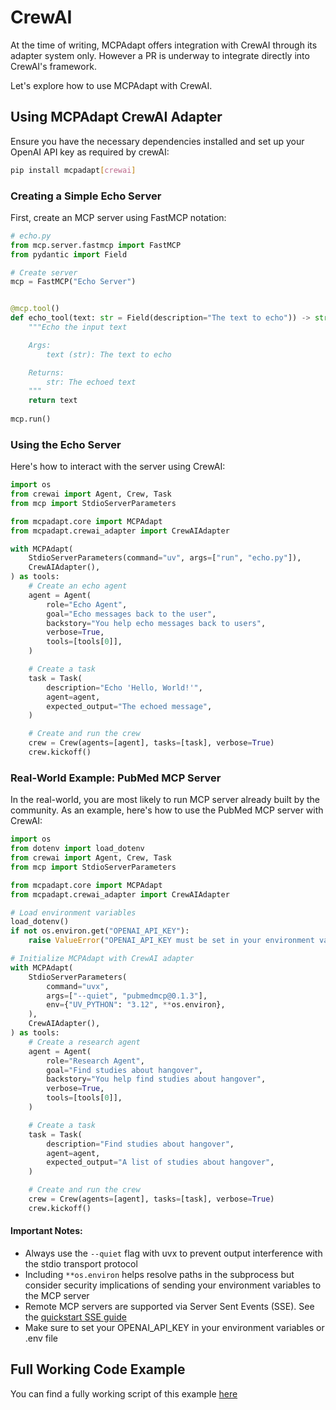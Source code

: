 # CrewAI

At the time of writing, MCPAdapt offers integration with CrewAI through its adapter system only. However a PR is underway to integrate directly into CrewAI's framework.

Let's explore how to use MCPAdapt with CrewAI.

## Using MCPAdapt CrewAI Adapter

Ensure you have the necessary dependencies installed and set up your OpenAI API key as required by crewAI:

```bash
pip install mcpadapt[crewai]
```

### Creating a Simple Echo Server

First, create an MCP server using FastMCP notation:

```python
# echo.py
from mcp.server.fastmcp import FastMCP
from pydantic import Field

# Create server
mcp = FastMCP("Echo Server")


@mcp.tool()
def echo_tool(text: str = Field(description="The text to echo")) -> str:
    """Echo the input text

    Args:
        text (str): The text to echo

    Returns:
        str: The echoed text
    """
    return text
  
mcp.run()
```

### Using the Echo Server

Here's how to interact with the server using CrewAI:

```python
import os
from crewai import Agent, Crew, Task
from mcp import StdioServerParameters

from mcpadapt.core import MCPAdapt
from mcpadapt.crewai_adapter import CrewAIAdapter

with MCPAdapt(
    StdioServerParameters(command="uv", args=["run", "echo.py"]),
    CrewAIAdapter(),
) as tools:
    # Create an echo agent
    agent = Agent(
        role="Echo Agent",
        goal="Echo messages back to the user",
        backstory="You help echo messages back to users",
        verbose=True,
        tools=[tools[0]],
    )

    # Create a task
    task = Task(
        description="Echo 'Hello, World!'",
        agent=agent,
        expected_output="The echoed message",
    )

    # Create and run the crew
    crew = Crew(agents=[agent], tasks=[task], verbose=True)
    crew.kickoff()
```

### Real-World Example: PubMed MCP Server

In the real-world, you are most likely to run MCP server already built by the community.
As an example, here's how to use the PubMed MCP server with CrewAI:

```python
import os
from dotenv import load_dotenv
from crewai import Agent, Crew, Task
from mcp import StdioServerParameters

from mcpadapt.core import MCPAdapt
from mcpadapt.crewai_adapter import CrewAIAdapter

# Load environment variables
load_dotenv()
if not os.environ.get("OPENAI_API_KEY"):
    raise ValueError("OPENAI_API_KEY must be set in your environment variables")

# Initialize MCPAdapt with CrewAI adapter
with MCPAdapt(
    StdioServerParameters(
        command="uvx",
        args=["--quiet", "pubmedmcp@0.1.3"],
        env={"UV_PYTHON": "3.12", **os.environ},
    ),
    CrewAIAdapter(),
) as tools:
    # Create a research agent
    agent = Agent(
        role="Research Agent",
        goal="Find studies about hangover",
        backstory="You help find studies about hangover",
        verbose=True,
        tools=[tools[0]],
    )

    # Create a task
    task = Task(
        description="Find studies about hangover",
        agent=agent,
        expected_output="A list of studies about hangover",
    )

    # Create and run the crew
    crew = Crew(agents=[agent], tasks=[task], verbose=True)
    crew.kickoff()
```

#### Important Notes:
- Always use the `--quiet` flag with uvx to prevent output interference with the stdio transport protocol
- Including `**os.environ` helps resolve paths in the subprocess but consider security implications of sending your environment variables to the MCP server
- Remote MCP servers are supported via Server Sent Events (SSE). See the [quickstart SSE guide](../quickstart.md#sse-server-sent-events-support)
- Make sure to set your OPENAI_API_KEY in your environment variables or .env file

## Full Working Code Example

You can find a fully working script of this example [here](https://github.com/grll/mcpadapt/blob/main/examples/crewai_pubmed.py)

